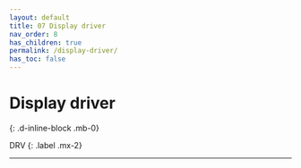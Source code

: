 ```yaml
---
layout: default
title: 07 Display driver
nav_order: 8
has_children: true
permalink: /display-driver/
has_toc: false
---
```


# Display driver
{: .d-inline-block .mb-0}

DRV
{: .label .mx-2}

---
